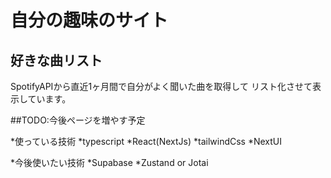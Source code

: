 # 自分の趣味のサイト

## 好きな曲リスト
SpotifyAPIから直近1ヶ月間で自分がよく聞いた曲を取得して
リスト化させて表示しています。

##TODO:今後ページを増やす予定

*使っている技術
 *typescript
 *React(NextJs)
 *tailwindCss
 *NextUI

*今後使いたい技術
 *Supabase
 *Zustand or Jotai
